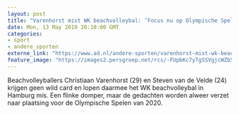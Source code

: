 ```yaml
---
layout: post
title: "Varenhorst mist WK beachvolleybal: ‘Focus nu op Olympische Spelen’"
date: Mon, 13 May 2019 20:10:00 GMT
categories: 
- sport 
- andere_sporten 
externe_link: "https://www.ad.nl/andere-sporten/varenhorst-mist-wk-beachvolleybal-focus-nu-op-olympische-spelen~a917b360d/"
feature_image: "https://images2.persgroep.net/rcs/-FUpbKc7yTgSSVgjcWZbSmGdD18/diocontent/128388157/_fitwidth/400/?appId=21791a8992982cd8da851550a453bd7f&quality=0.7"
---
```


Beachvolleyballers Christiaan Varenhorst (29) en Steven van de Velde (24) krijgen geen wild card en lopen daarmee het WK beachvolleybal in Hamburg mis. Een flinke domper, maar de gedachten worden alweer verzet naar plaatsing voor de Olympische Spelen van 2020.
